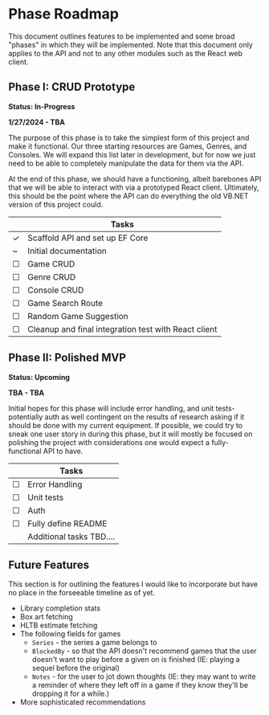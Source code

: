 # Phase Roadmap
This document outlines features to be implemented and some broad "phases" in which they will be implemented. Note that this document only applies to the API and not to any other modules such as the React web client. 

## Phase I: CRUD Prototype
**Status: In-Progress**

**1/27/2024 - TBA**

The purpose of this phase is to take the simplest form of this project and make it functional. Our three starting resources are Games, Genres, and Consoles. We will expand this list later in development, but for now we just need to be able to completely manipulate the data for them via the API.

At the end of this phase, we should have a functioning, albeit barebones API that we will be able to interact with via a prototyped React client. Ultimately, this should be the point where the API can do everything the old VB.NET version of this project could. 

|       | Tasks                                                 |
|-------|-------------------------------------------------------|
|&check;| Scaffold API and set up EF Core                       |
|~      | Initial documentation                                 |
|&#9744;| Game CRUD                                             |
|&#9744;| Genre CRUD                                            |
|&#9744;| Console CRUD                                          |
|&#9744;| Game Search Route                                     |
|&#9744;| Random Game Suggestion                                |
|&#9744;| Cleanup and final integration test with React client  |

## Phase II: Polished MVP
**Status: Upcoming**

**TBA - TBA**

Initial hopes for this phase will include error handling, and unit tests- potentially auth as well contingent on the results of research asking if it should be done with my current equipment. If possible, we could try to sneak one user story in during this phase, but it will mostly be focused on polishing the project with considerations one would expect a fully-functional API to have.

|       | Tasks                                                 |
|-------|-------------------------------------------------------|
|&#9744;| Error Handling                                        |
|&#9744;| Unit tests                                            |
|&#9744;| Auth                                                  |
|&#9744;| Fully define README                                   |
|| Additional tasks TBD....                              |

## Future Features
This section is for outlining the features I would like to incorporate but have no place in the forseeable timeline as of yet. 

- Library completion stats
- Box art fetching
- HLTB estimate fetching
- The following fields for games
  - `Series` - the series a game belongs to
  - `BlockedBy` - so that the API doesn't recommend games that the user doesn't want to play before a given on is finished (IE: playing a sequel before the original)
  - `Notes` - for the user to jot down thoughts (IE: they may want to write a reminder of where they left off in a game if they know they'll be dropping it for a while.)
- More sophisticated recommendations